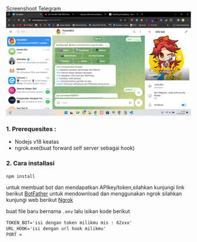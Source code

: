 Screenshoot Telegram
![SS Telegram](image.png)


### 1. Prerequesites :
- Nodejs v18 keatas
 - ngrok.exe(buat forward self server sebagai hook)

### 2. Cara installasi

```bash
npm install 
```

untuk membuat bot dan mendapatkan APIkey/token,silahkan kunjungi link berikut [BotFather](https://t.me/BotFather)
untuk mendownload dan menggunakan ngrok silahkan kunjungi web berikut [Ngrok](https://ngrok.com/) 

buat file baru bernama `.env` lalu isikan kode berikut
```env
TOKEN_BOT='isi dengan token milikmu mis : 62xxx' 
URL_HOOK='isi dengan url hook milikmu'
PORT =
```